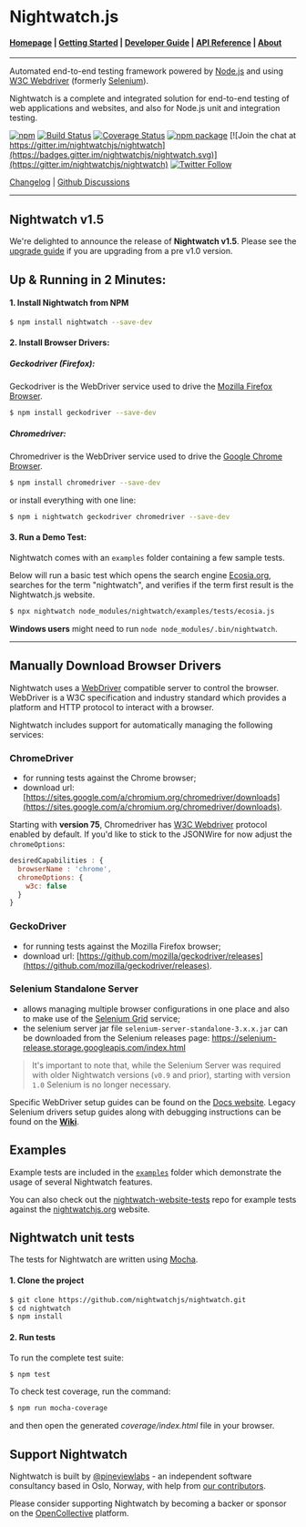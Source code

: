 # Nightwatch.js

#### [Homepage](https://nightwatchjs.org) | [Getting Started](https://nightwatchjs.org/gettingstarted) | [Developer Guide](https://nightwatchjs.org/guide) | [API Reference](https://nightwatchjs.org/api) | [About](https://nightwatchjs.org/about)
***
Automated end-to-end testing framework powered by [Node.js](http://nodejs.org/) and using [W3C Webdriver](https://www.w3.org/TR/webdriver/) (formerly [Selenium](https://github.com/SeleniumHQ/selenium/wiki/JsonWireProtocol)).

Nightwatch is a complete and integrated solution for end-to-end testing of web applications and websites, and also for Node.js unit and integration testing. 

[![npm](https://img.shields.io/npm/v/nightwatch.svg)](https://www.npmjs.com/package/nightwatch)
[![Build Status](https://travis-ci.org/nightwatchjs/nightwatch.svg?branch=master)](https://travis-ci.org/nightwatchjs/nightwatch) 
[![Coverage Status](https://coveralls.io/repos/nightwatchjs/nightwatch/badge.svg?branch=master&service=github)](https://coveralls.io/github/nightwatchjs/nightwatch?branch=master)
[![npm package](https://img.shields.io/npm/dm/nightwatch.svg)](https://www.npmjs.com/package/nightwatch)
[![Join the chat at https://gitter.im/nightwatchjs/nightwatch](https://badges.gitter.im/nightwatchjs/nightwatch.svg)](https://gitter.im/nightwatchjs/nightwatch)
[![Twitter Follow](https://img.shields.io/twitter/follow/nightwatchjs.svg?style=social)](https://twitter.com/nightwatchjs) 

[Changelog](https://nightwatchjs.org/releases/) | [Github Discussions](https://github.com/nightwatchjs/nightwatch/discussions)
***

## Nightwatch v1.5
We're delighted to announce the release of __Nightwatch v1.5__. Please see the [upgrade guide](https://github.com/nightwatchjs/nightwatch/wiki/Migrating-to-Nightwatch-1.0) if you are upgrading from a pre v1.0 version. 

## Up &amp; Running in 2 Minutes:

#### 1. Install Nightwatch from NPM

```sh
$ npm install nightwatch --save-dev
```

#### 2. Install Browser Drivers:

##### Geckodriver (Firefox):
Geckodriver is the WebDriver service used to drive the [Mozilla Firefox Browser](https://www.mozilla.org/en-US/firefox/new/).

```sh
$ npm install geckodriver --save-dev
```

##### Chromedriver:
Chromedriver is the WebDriver service used to drive the [Google Chrome Browser](https://www.google.com/chrome/).
```sh
$ npm install chromedriver --save-dev
```

or install everything with one line:

```sh
$ npm i nightwatch geckodriver chromedriver --save-dev
```

#### 3. Run a Demo Test:

Nightwatch comes with an `examples` folder containing a few sample tests.

Below will run a basic test which opens the search engine [Ecosia.org](https://ecosia.org), searches for the term "nightwatch", and verifies if the term first result is the Nightwatch.js website.

```sh
$ npx nightwatch node_modules/nightwatch/examples/tests/ecosia.js
```

__Windows users__ might need to run `node node_modules/.bin/nightwatch`.

---

## Manually Download Browser Drivers

Nightwatch uses a [WebDriver](https://www.w3.org/TR/webdriver/) compatible server to control the browser. WebDriver is a W3C specification and industry standard which provides a platform and HTTP protocol to interact with a browser.
   
Nightwatch includes support for automatically managing the following services:
### ChromeDriver 
- for running tests against the Chrome browser;
- download url: [https://sites.google.com/a/chromium.org/chromedriver/downloads](https://sites.google.com/a/chromium.org/chromedriver/downloads).

Starting with __version 75__, Chromedriver has [W3C Webdriver](https://www.w3.org/TR/webdriver1) protocol enabled by default. If you'd like to stick to the JSONWire for now adjust the `chromeOptions`:
```js
desiredCapabilities : {
  browserName : 'chrome',
  chromeOptions: {
    w3c: false
  }
}
```

### GeckoDriver
- for running tests against the Mozilla Firefox browser;
- download url: [https://github.com/mozilla/geckodriver/releases](https://github.com/mozilla/geckodriver/releases).
 
### Selenium Standalone Server 
- allows managing multiple browser configurations in one place and also to make use of the [Selenium Grid](https://github.com/SeleniumHQ/selenium/wiki/Grid2) service;
- the selenium server jar file `selenium-server-standalone-3.x.x.jar` can be downloaded from the Selenium releases page: https://selenium-release.storage.googleapis.com/index.html

> It's important to note that, while the Selenium Server was required with older Nightwatch versions (`v0.9` and prior), starting with version `1.0` Selenium is no longer necessary.

Specific WebDriver setup guides can be found on the [Docs website](http://nightwatchjs.org/gettingstarted/#browser-drivers-setup). Legacy Selenium drivers setup guides along with debugging instructions can be found on the [**Wiki**](https://github.com/nightwatchjs/nightwatch/wiki).

## Examples
Example tests are included in the [`examples`](https://github.com/nightwatchjs/nightwatch/tree/master/examples) folder which demonstrate the usage of several Nightwatch features. 

You can also check out the [nightwatch-website-tests](https://github.com/nightwatchjs/nightwatch-website-tests) repo for example tests against the [nightwatchjs.org](https://nightwatchjs.org) website.

## Nightwatch unit tests
The tests for Nightwatch are written using [Mocha](http://mochajs.org/).

#### 1. Clone the project
```sh
$ git clone https://github.com/nightwatchjs/nightwatch.git
$ cd nightwatch
$ npm install
```

#### 2. Run tests
To run the complete test suite:

```sh
$ npm test
```

To check test coverage, run the command:

```sh
$ npm run mocha-coverage
```
and then open the generated _coverage/index.html_ file in your browser.

## Support Nightwatch
Nightwatch is built by [@pineviewlabs](https://github.com/pineviewlabs/) - an independent software consultancy based in Oslo, Norway, with help from [our contributors](https://github.com/nightwatchjs/nightwatch/graphs/contributors). 

Please consider supporting Nightwatch by becoming a backer or sponsor on the [OpenCollective](https://opencollective.com/nightwatch/) platform.
